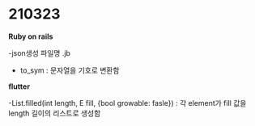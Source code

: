 210323
===============
<b>Ruby on rails</b>

-json생성 파일명 .jb
- to_sym : 문자열을 기호로 변환함

<b>flutter</b>

-List.filled(int length, E fill, {bool growable: fasle})
: 각 element가 fill 값을 length 길이의 리스트로 생성함
